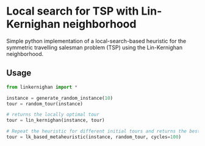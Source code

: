 # Local search for TSP with Lin-Kernighan neighborhood

Simple python implementation of a local-search-based heuristic for the symmetric travelling salesman problem (TSP) using the Lin-Kernighan neighborhood.

## Usage

```python
from linkernighan import *

instance = generate_random_instance(10)
tour = random_tour(instance)

# returns the locally optimal tour
tour = lin_kernighan(instance, tour)

# Repeat the heuristic for different initial tours and returns the best found solution
tour = lk_based_metaheuristic(instance, random_tour, cycles=100)
```

